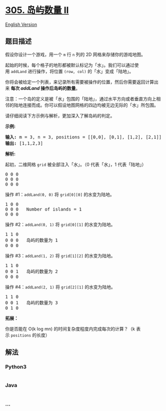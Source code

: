 # [305. 岛屿数量 II](https://leetcode-cn.com/problems/number-of-islands-ii)

[English Version](/solution/0300-0399/0305.Number%20of%20Islands%20II/README_EN.md)

## 题目描述

<!-- 这里写题目描述 -->
<p>假设你设计一个游戏，用一个 <code>m</code> 行 <code>n</code> 列的 2D 网格来存储你的游戏地图。</p>

<p>起始的时候，每个格子的地形都被默认标记为「水」。我们可以通过使用 <code>addLand</code> 进行操作，将位置 <code>(row, col)</code> 的「水」变成「陆地」。</p>

<p>你将会被给定一个列表，来记录所有需要被操作的位置，然后你需要返回计算出来 <strong>每次 <em>addLand </em>操作后岛屿的数量</strong>。</p>

<p>注意：一个岛的定义是被「水」包围的「陆地」，通过水平方向或者垂直方向上相邻的陆地连接而成。你可以假设地图网格的四边均被无边无际的「水」所包围。</p>

<p>请仔细阅读下方示例与解析，更加深入了解岛屿的判定。</p>

<p><strong>示例:</strong></p>

<pre><strong>输入:</strong> m = 3, n = 3, positions = [[0,0], [0,1], [1,2], [2,1]]
<strong>输出:</strong> [1,1,2,3]
</pre>

<p><strong>解析:</strong></p>

<p>起初，二维网格 <code>grid</code> 被全部注入「水」。（0 代表「水」，1 代表「陆地」）</p>

<pre>0 0 0
0 0 0
0 0 0
</pre>

<p>操作 #1：<code>addLand(0, 0)</code> 将 <code>grid[0][0]</code> 的水变为陆地。</p>

<pre>1 0 0
0 0 0   Number of islands = 1
0 0 0
</pre>

<p>操作 #2：<code>addLand(0, 1)</code> 将 <code>grid[0][1]</code> 的水变为陆地。</p>

<pre>1 1 0
0 0 0   岛屿的数量为 1
0 0 0
</pre>

<p>操作 #3：<code>addLand(1, 2)</code> 将 <code>grid[1][2]</code> 的水变为陆地。</p>

<pre>1 1 0
0 0 1   岛屿的数量为 2
0 0 0
</pre>

<p>操作 #4：<code>addLand(2, 1)</code> 将 <code>grid[2][1]</code> 的水变为陆地。</p>

<pre>1 1 0
0 0 1   岛屿的数量为 3
0 1 0
</pre>

<p><strong>拓展：</strong></p>

<p>你是否能在 O(k log mn) 的时间复杂度程度内完成每次的计算？（k 表示 <code>positions</code> 的长度）</p>

## 解法

<!-- 这里可写通用的实现逻辑 -->

<!-- tabs:start -->

### **Python3**

<!-- 这里可写当前语言的特殊实现逻辑 -->

```python

```

### **Java**

<!-- 这里可写当前语言的特殊实现逻辑 -->

```java

```

### **...**

```

```

<!-- tabs:end -->
